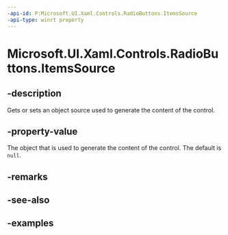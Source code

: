```yaml
---
-api-id: P:Microsoft.UI.Xaml.Controls.RadioButtons.ItemsSource
-api-type: winrt property
---
```


# Microsoft.UI.Xaml.Controls.RadioButtons.ItemsSource

<!--
public object ItemsSource { get; set; }
-->

## -description

Gets or sets an object source used to generate the content of the control.

## -property-value

The object that is used to generate the content of the control. The default is `null`.

## -remarks

## -see-also

## -examples

